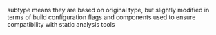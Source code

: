 subtype means they are based on original type, but slightly modified in terms of build configuration flags and components used to ensure compatibility with static analysis tools
